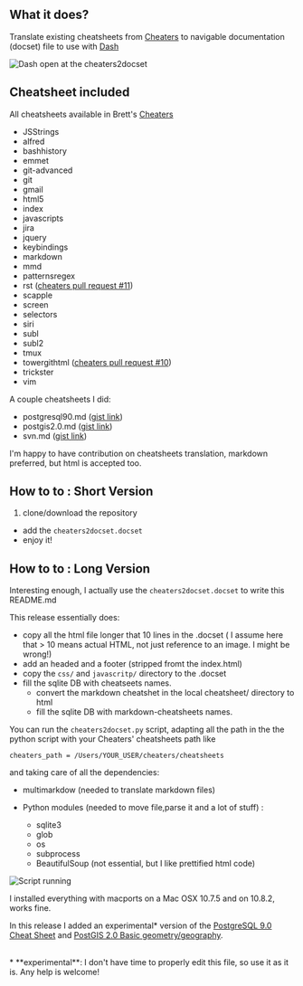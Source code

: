 ## What it does?

Translate existing cheatsheets from [Cheaters](http://brettterpstra.com/2012/03/04/cheaters-customizable-cheat-sheet-system/) to navigable documentation (docset) file to use with [Dash](http://kapeli.com/dash)

![Dash open at the cheaters2docset](https://dl.dropboxusercontent.com/u/4762299/github_img/cheaters2docset/dash_cheaters.png)

## Cheatsheet included

All cheatsheets available in Brett's [Cheaters](http://brettterpstra.com/2012/03/04/cheaters-customizable-cheat-sheet-system/)

- JSStrings
- alfred
- bashhistory
- emmet
- git-advanced
- git
- gmail
- html5
- index
- javascripts
- jira
- jquery
- keybindings
- markdown
- mmd
- patternsregex
- rst ([cheaters pull request #11](http://github.com/ttscoff/cheaters/pull/11))
- scapple
- screen
- selectors
- siri
- subl
- subl2
- tmux
- towergithtml ([cheaters pull request #10](http://github.com/ttscoff/cheaters/pull/10))
- trickster
- vim

A couple cheatsheets I did:

- postgresql90.md ([gist link](https://gist.github.com/kidpixo/5618697))
- postgis2.0.md ([gist link](https://gist.github.com/kidpixo/5698476))
- svn.md ([gist link](https://gist.github.com/kidpixo/5699219))

I'm happy to have contribution on cheatsheets translation, markdown preferred, but html is accepted too.



## How to to : Short Version

1. clone/download the repository
- add the `cheaters2docset.docset`
- enjoy it!

## How to to : Long Version

Interesting enough, I actually use the `cheaters2docset.docset` to write this README.md

This release essentially does:

- copy all the html file longer that 10 lines in the .docset ( I assume here that > 10 means actual HTML, not just reference to an image. I might be wrong!)
- add an headed and a footer (stripped fromt the index.html)
- copy the `css/` and `javascritp/` directory to the .docset
- fill the sqlite DB with cheatseets names.
    - convert the markdown cheatshet in the local cheatsheet/ directory to html
    - fill the sqlite DB with markdown-cheatsheets names.

You can run the `cheaters2docset.py` script, adapting all the path in the the python script with your Cheaters' cheatsheets path like 

    cheaters_path = /Users/YOUR_USER/cheaters/cheatsheets

 and taking care of all the dependencies:

- multimarkdow (needed to translate markdown files)

- Python modules (needed to move file,parse it and a lot of stuff) :

    - sqlite3
    - glob
    - os
    - subprocess
    - BeautifulSoup (not essential, but I like prettified html code)

![Script running](https://dl.dropboxusercontent.com/u/4762299/github_img/cheaters2docset/compiling.png)

I installed everything with macports on a Mac OSX 10.7.5 and on 10.8.2, works fine. 

In this release I added an experimental* version of the [PostgreSQL 9.0 Cheat Sheet](http://www.postgresonline.com/special_feature.php?sf_name=postgresql90_cheatsheet&amp;outputformat=html)
and [PostGIS 2.0 Basic geometry/geography](http://www.postgis.us/downloads/postgis20_cheatsheet.html).

<br/>
* **experimental**: I don't have time to properly edit this file, so use it as it is. Any help is welcome!

